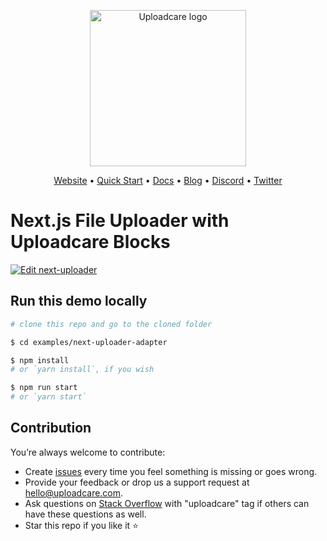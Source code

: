 <p align="center">
  <a href="https://uploadcare.com?ref=github-next-example-readme">
    <picture>
      <source media="(prefers-color-scheme: light)" srcset="https://ucarecdn.com/1b4714cd-53be-447b-bbde-e061f1e5a22f/logo-safespace-transparent.svg">
      <source media="(prefers-color-scheme: dark)" srcset="https://ucarecdn.com/3b610a0a-780c-4750-a8b4-3bf4a8c90389/logo-transparent-inverted.svg">
      <img width=250 alt="Uploadcare logo" src="https://ucarecdn.com/1b4714cd-53be-447b-bbde-e061f1e5a22f/logo-safespace-transparent.svg">
    </picture>
  </a>
</p>
<p align="center">
  <a href="https://uploadcare.com?ref=github-next-example-readme">Website</a> • 
  <a href="https://uploadcare.com/docs/start/quickstart?ref=github-next-example-readme">Quick Start</a> • 
  <a href="https://uploadcare.com/docs?ref=github-next-example-readme">Docs</a> • 
  <a href="https://uploadcare.com/blog?ref=github-next-example-readme">Blog</a> • 
  <a href="https://discord.gg/mKWRgRsVz8?ref=github-next-example-readme">Discord</a> •
  <a href="https://twitter.com/Uploadcare?ref=github-next-example-readme">Twitter</a>
</p>

# Next.js File Uploader with Uploadcare Blocks

[![Edit next-uploader](https://codesandbox.io/static/img/play-codesandbox.svg)](https://codesandbox.io/s/github/uploadcare/blocks-examples/tree/main/examples/next-uploader/)

## Run this demo locally

```bash
# clone this repo and go to the cloned folder

$ cd examples/next-uploader-adapter

$ npm install
# or `yarn install`, if you wish

$ npm run start
# or `yarn start`
```

## Contribution

You’re always welcome to contribute:

* Create [issues](https://github.com/uploadcare/blocks-examples/issues) every time you feel something is missing or goes wrong.
* Provide your feedback or drop us a support request at <a href="mailto:hello@uploadcare.com">hello@uploadcare.com</a>.
* Ask questions on [Stack Overflow](https://stackoverflow.com/questions/tagged/uploadcare) with "uploadcare" tag if others can have these questions as well.
* Star this repo if you like it ⭐️
